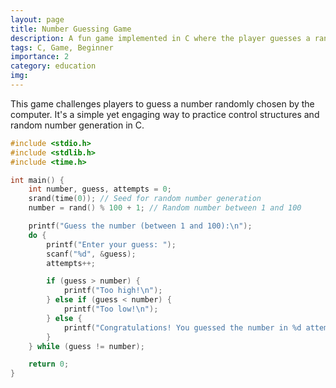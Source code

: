 ```yaml
---
layout: page
title: Number Guessing Game
description: A fun game implemented in C where the player guesses a randomly chosen number.
tags: C, Game, Beginner
importance: 2
category: education
img: 
---
```


This game challenges players to guess a number randomly chosen by the computer. It's a simple yet engaging way to practice control structures and random number generation in C.


```C
#include <stdio.h>
#include <stdlib.h>
#include <time.h>

int main() {
    int number, guess, attempts = 0;
    srand(time(0)); // Seed for random number generation
    number = rand() % 100 + 1; // Random number between 1 and 100

    printf("Guess the number (between 1 and 100):\n");
    do {
        printf("Enter your guess: ");
        scanf("%d", &guess);
        attempts++;

        if (guess > number) {
            printf("Too high!\n");
        } else if (guess < number) {
            printf("Too low!\n");
        } else {
            printf("Congratulations! You guessed the number in %d attempts.\n", attempts);
        }
    } while (guess != number);

    return 0;
}
```